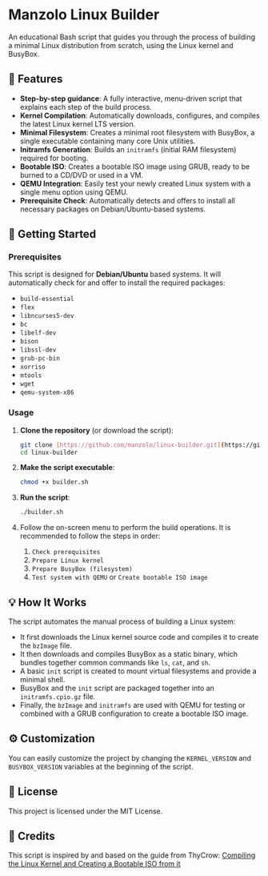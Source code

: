 # Manzolo Linux Builder

An educational Bash script that guides you through the process of building a minimal Linux distribution from scratch, using the Linux kernel and BusyBox.

## 🌟 Features

* **Step-by-step guidance**: A fully interactive, menu-driven script that explains each step of the build process.
* **Kernel Compilation**: Automatically downloads, configures, and compiles the latest Linux kernel LTS version.
* **Minimal Filesystem**: Creates a minimal root filesystem with BusyBox, a single executable containing many core Unix utilities.
* **Initramfs Generation**: Builds an `initramfs` (initial RAM filesystem) required for booting.
* **Bootable ISO**: Creates a bootable ISO image using GRUB, ready to be burned to a CD/DVD or used in a VM.
* **QEMU Integration**: Easily test your newly created Linux system with a single menu option using QEMU.
* **Prerequisite Check**: Automatically detects and offers to install all necessary packages on Debian/Ubuntu-based systems.

## 🚀 Getting Started

### Prerequisites

This script is designed for **Debian/Ubuntu** based systems. It will automatically check for and offer to install the required packages:

* `build-essential`
* `flex`
* `libncurses5-dev`
* `bc`
* `libelf-dev`
* `bison`
* `libssl-dev`
* `grub-pc-bin`
* `xorriso`
* `mtools`
* `wget`
* `qemu-system-x86`

### Usage

1.  **Clone the repository** (or download the script):
    ```bash
    git clone [https://github.com/manzolo/linux-builder.git](https://github.com/your-username/linux-builder.git)
    cd linux-builder
    ```

2.  **Make the script executable**:
    ```bash
    chmod +x builder.sh
    ```

3.  **Run the script**:
    ```bash
    ./builder.sh
    ```

4.  Follow the on-screen menu to perform the build operations. It is recommended to follow the steps in order:
    1.  `Check prerequisites`
    2.  `Prepare Linux kernel`
    3.  `Prepare BusyBox (filesystem)`
    4.  `Test system with QEMU` or `Create bootable ISO image`

## 💡 How It Works

The script automates the manual process of building a Linux system:

* It first downloads the Linux kernel source code and compiles it to create the `bzImage` file.
* It then downloads and compiles BusyBox as a static binary, which bundles together common commands like `ls`, `cat`, and `sh`.
* A basic `init` script is created to mount virtual filesystems and provide a minimal shell.
* BusyBox and the `init` script are packaged together into an `initramfs.cpio.gz` file.
* Finally, the `bzImage` and `initramfs` are used with QEMU for testing or combined with a GRUB configuration to create a bootable ISO image.

## ⚙️ Customization

You can easily customize the project by changing the `KERNEL_VERSION` and `BUSYBOX_VERSION` variables at the beginning of the script.

## 📄 License

This project is licensed under the MIT License.

## 🙏 Credits

This script is inspired by and based on the guide from ThyCrow:
[Compiling the Linux Kernel and Creating a Bootable ISO from it](https://medium.com/@ThyCrow/compiling-the-linux-kernel-and-creating-a-bootable-iso-from-it-6afb8d23ba22)
